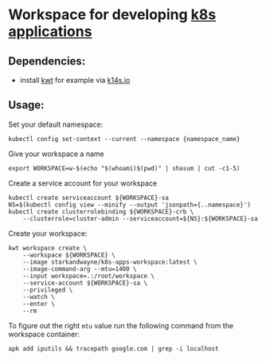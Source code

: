 # Workspace for developing [k8s applications](https://github.com/kubernetes-sigs/application)


## Dependencies:
- install [kwt](https://github.com/k14s/kwt) for example via [k14s.io](https://k14s.io/)

## Usage:
Set your default namespace:
```
kubectl config set-context --current --namespace {namespace_name}
```

Give your workspace a name
```
export WORKSPACE=w-$(echo "$(whoami)$(pwd)" | shasum | cut -c1-5)
```

Create a service account for your workspace
```
kubectl create serviceaccount ${WORKSPACE}-sa
NS=$(kubectl config view --minify --output 'jsonpath={..namespace}')
kubectl create clusterrolebinding ${WORKSPACE}-crb \
    --clusterrole=cluster-admin --serviceaccount=${NS}:${WORKSPACE}-sa
```

Create your workspace:
```
kwt workspace create \
    --workspace ${WORKSPACE} \
    --image starkandwayne/k8s-apps-workspace:latest \
    --image-command-arg --mtu=1400 \
    --input workspace=.:/root/workspace \
    --service-account ${WORKSPACE}-sa \
    --privileged \
    --watch \
    --enter \
    --rm
```

To figure out the right `mtu` value run the following command from the workspace container:
```
apk add iputils && tracepath google.com | grep -i localhost
```
